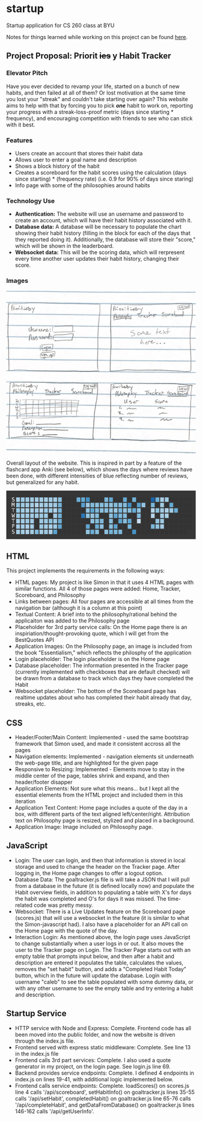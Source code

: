 # startup
Startup application for CS 260 class at BYU

Notes for things learned while working on this project can be found [here](https://github.com/calebcsjm/startup/blob/main/notes.md).


## Project Proposal: Priorit ~~ies~~ y Habit Tracker

### Elevator Pitch
Have you ever decided to revamp your life, started on a bunch of new habits, and then failed at all of them? Or lost motivation at the same time you lost your "streak" and couldn't take starting over again? This website aims to help with that by forcing you to pick _**one**_ habit to work on, reporting your progress with a streak-loss-proof metric (days since starting * frequency), and encouraging competition with friends to see who can stick with it best. 

### Features
- Users create an account that stores their habit data
- Allows user to enter a goal name and description
- Shows a block history of the habit
- Creates a scoreboard for the habit scores using the calculation (days since starting) * (frequency rate) (i.e. 0.9 for 90% of days since staring)
- Info page with some of the philosophies around habits

### Technology Use

- **Authentication:** The website will use an username and password to create an account, which will have their habit history associated with it.
- **Database data:** A database will be necessary to populate the chart showing their habit history (filling in the block for each of the days that they reported doing it). Additionally, the database will store their "score," which will be shown in the leaderboard.
- **Websocket data:** This will be the scoring data, which will rerpresent every time another user updates their habit history, changing their score. 

### Images

![Rough sketch of the website design](/images/website_sketch.png)

Overall layout of the website. This is inspired in part by a feature of the flashcard app Anki (see below), which shows the days where reviews have been done, with different intensities of blue reflecting number of reviews, but generalized for any habit. 

![Image of history from Anki](/images/anki_tracker.png)

## HTML

This project implements the requirements in the following ways:
- HTML pages: My project is like Simon in that it uses 4 HTML pages with similar functions. All 4 of those pages were added: Home, Tracker, Scoreboard, and Philosophy
- Links between pages: All four pages are accessible at all times from the navigation bar (although it is a column at this point)
- Textual Content: A brief into to the philosophy/rational behind the applicaiton was added to the Philosophy page
- Placeholder for 3rd party service calls: On the Home page there is an inspiriation/thought-provoking quote, which I will get from the BestQuotes API
- Application Images: On the Philosophy page, an image is included from the book "Essentialism," which reflects the philosphy of the application
- Login placeholder: The login placeholder is on the Home page
- Database placeholder: The information presented in the Tracker page (currently implemented with checkboxes that are default checked) will be drawn from a database to track which days they have completed the Habit
- Websocket placeholder: The bottom of the Scoreboard page has realtime updates about who has completed their habit already that day, streaks, etc.

## CSS
- Header/Footer/Main Content: Implemented - used the same bootstrap framework that Simon used, and made it consistent accross all the pages
- Navigation elements: Implemented - navigation elements sit underneath the web-page title, and are highlighted for the given page
- Responsive to Resizing: Implemented - Elements move to stay in the middle center of the page, tables shrink and expand, and then header/footer disapper
- Application Elements: Not sure what this means... but I kept all the essential elements from the HTML project and included them in this iteration
- Application Text Content: Home page includes a quote of the day in a box, with different parts of the text aligned left/center/right. Attribution text on Philosophy page is resized, stylized and placed in a background. 
- Application Image: Image included on Philosophy page. 

## JavaScript
- Login: The user can login, and then that information is stored in local storage and used to change the header on the Tracker page. After logging in, the Home page changes to offer a logout option. 
- Database Data: The goaltracker.js file is will take a JSON that I will pull from a database in the future (it is defined locally now) and populate the Habit overview fields, in addition to populating a table with X's for days the habit was completed and O's for days it was missed. The time-related code was pretty messy. 
- Websocket: There is a Live Updates feature on the Scoreboard page (scores.js) that will use a websocket in the feature (it is similar to what the Simon-javascript had). I also have a placeholder for an API call on the Home page with the quote of the day. 
- Interaction Login: As mentioned above, the login page uses JavaScript to change substantially when a user logs in or out. It also moves the user to the Tracker page on Login. The Tracker Page starts out with an empty table that prompts input below, and then after a habit and description are entered it populates the table, calculates the values, removes the "set habit" button, and adds a "Completed Habit Today" button, which in the future will update the database. Login with username "caleb" to see the table populated with some dummy data, or with any other username to see the empty table and try entering a habit and description. 

## Startup Service
- HTTP service with Node and Express: Complete. Frontend code has all been moved into the public folder, and now the website is driven through the index.js file.
- Frontend served with express static middleware: Complete. See line 13 in the index.js file
- Frontend calls 3rd part services: Complete. I also used a quote generator in my project, on the login page. See login.js line 69. 
- Backend provides service endpoints: Complete. I defined 4 endpoints in index.js on lines 19-41, with additional logic implemented below.
- Frontend calls service endpoints: Complete. loadScores() on scores.js line 4 calls '/api/scoreboard', setHabitInfo() on goaltracker.js lines 35-55 calls '/api/setHabit', completedHabit() on goaltracker.js line 65-76 calls '/api/completeHabit', and getDataFromDatabase() on goaltracker.js lines 146-162 calls '/api/getUserInfo'. 
